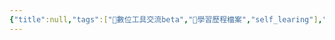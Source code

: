 ```yaml
---
{"title":null,"tags":["📝數位工具交流beta","🎯學習歷程檔案","self_learing"],"status":"⚒️ Doing","dg-publish":true,"type":["📰Slide"],"permalink":"/ignore/00. template/🖥️ slide_for_sharing-temp/","dgPassFrontmatter":true,"created":"2025-05-07T16:18:42.324+08:00","updated":"2025-05-07T16:19:25.935+08:00"}
---
```


